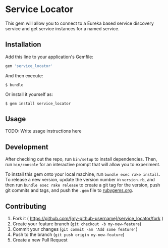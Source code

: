 # Service Locator

This gem will allow you to connect to a Eureka based service discovery service
and get service instances for a named service.

## Installation

Add this line to your application's Gemfile:

```ruby
gem 'service_locator'
```

And then execute:

    $ bundle

Or install it yourself as:

    $ gem install service_locator

## Usage

TODO: Write usage instructions here

## Development

After checking out the repo, run `bin/setup` to install dependencies.
Then, run `bin/console` for an interactive prompt that will allow you to experiment.

To install this gem onto your local machine, run `bundle exec rake install`.
To release a new version, update the version number in `version.rb`,
and then run `bundle exec rake release` to create a git tag for the version,
push git commits and tags, and push the `.gem` file to [rubygems.org](https://rubygems.org).

## Contributing

1. Fork it ( https://github.com/[my-github-username]/service_locator/fork )
2. Create your feature branch (`git checkout -b my-new-feature`)
3. Commit your changes (`git commit -am 'Add some feature'`)
4. Push to the branch (`git push origin my-new-feature`)
5. Create a new Pull Request
